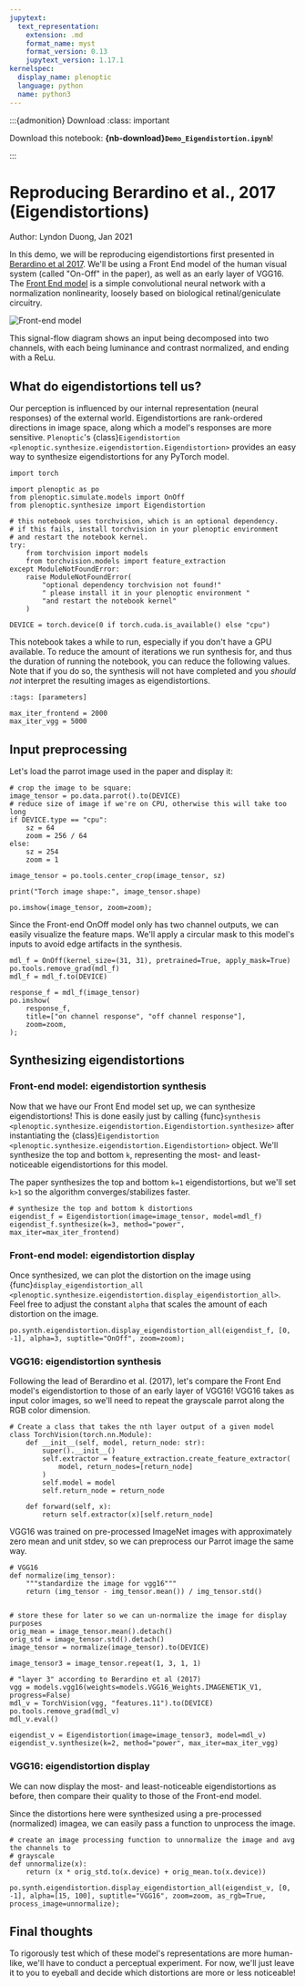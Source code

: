 ```yaml
---
jupytext:
  text_representation:
    extension: .md
    format_name: myst
    format_version: 0.13
    jupytext_version: 1.17.1
kernelspec:
  display_name: plenoptic
  language: python
  name: python3
---
```


:::{admonition} Download
:class: important

Download this notebook: **{nb-download}`Demo_Eigendistortion.ipynb`**!

:::

# Reproducing Berardino et al., 2017 (Eigendistortions)
Author: Lyndon Duong, Jan 2021

In this demo, we will be reproducing eigendistortions first presented in [Berardino et al 2017](https://arxiv.org/abs/1710.02266). We'll be using a Front End model of the human visual system (called "On-Off" in the paper), as well as an early layer of VGG16. The [Front End model](plenoptic.simulate.models.frontend.OnOff) is a simple convolutional neural network with a normalization nonlinearity, loosely based on biological retinal/geniculate circuitry.

![Front-end model](/_static/images/front_end_model.png)

This signal-flow diagram shows an input being decomposed into two channels, with each being luminance and contrast normalized, and ending with a ReLu.

## What do eigendistortions tell us?

Our perception is influenced by our internal representation (neural responses) of the external world. Eigendistortions are rank-ordered directions in image space, along which a model's responses are more sensitive. `Plenoptic`'s {class}`Eigendistortion <plenoptic.synthesize.eigendistortion.Eigendistortion>` provides an easy way to synthesize eigendistortions for any PyTorch model.

```{code-cell} ipython3
import torch

import plenoptic as po
from plenoptic.simulate.models import OnOff
from plenoptic.synthesize import Eigendistortion

# this notebook uses torchvision, which is an optional dependency.
# if this fails, install torchvision in your plenoptic environment
# and restart the notebook kernel.
try:
    from torchvision import models
    from torchvision.models import feature_extraction
except ModuleNotFoundError:
    raise ModuleNotFoundError(
        "optional dependency torchvision not found!"
        " please install it in your plenoptic environment "
        "and restart the notebook kernel"
    )

DEVICE = torch.device(0 if torch.cuda.is_available() else "cpu")
```

This notebook takes a while to run, especially if you don't have a GPU available. To reduce the amount of iterations we run synthesis for, and thus the duration of running the notebook, you can reduce the following values. Note that if you do so, the synthesis will not have completed and you *should not* interpret the resulting images as eigendistortions.

```{code-cell} ipython3
:tags: [parameters]

max_iter_frontend = 2000
max_iter_vgg = 5000
```

## Input preprocessing
Let's load the parrot image used in the paper and display it:

```{code-cell} ipython3
# crop the image to be square:
image_tensor = po.data.parrot().to(DEVICE)
# reduce size of image if we're on CPU, otherwise this will take too long
if DEVICE.type == "cpu":
    sz = 64
    zoom = 256 / 64
else:
    sz = 254
    zoom = 1

image_tensor = po.tools.center_crop(image_tensor, sz)

print("Torch image shape:", image_tensor.shape)

po.imshow(image_tensor, zoom=zoom);
```

Since the Front-end OnOff model only has two channel outputs, we can easily visualize the feature maps.
We'll apply a circular mask to this model's inputs to avoid edge artifacts in the synthesis.

```{code-cell} ipython3
mdl_f = OnOff(kernel_size=(31, 31), pretrained=True, apply_mask=True)
po.tools.remove_grad(mdl_f)
mdl_f = mdl_f.to(DEVICE)

response_f = mdl_f(image_tensor)
po.imshow(
    response_f,
    title=["on channel response", "off channel response"],
    zoom=zoom,
);
```

## Synthesizing eigendistortions

### Front-end model: eigendistortion synthesis
Now that we have our Front End model set up, we can synthesize eigendistortions! This is done easily just by calling {func}`synthesis <plenoptic.synthesize.eigendistortion.Eigendistortion.synthesize>` after instantiating the {class}`Eigendistortion <plenoptic.synthesize.eigendistortion.Eigendistortion>` object. We'll synthesize the top and bottom `k`, representing the most- and least-noticeable eigendistortions for this model.

The paper synthesizes the top and bottom `k=1` eigendistortions, but we'll set `k>1` so the algorithm converges/stabilizes faster.

```{code-cell} ipython3
# synthesize the top and bottom k distortions
eigendist_f = Eigendistortion(image=image_tensor, model=mdl_f)
eigendist_f.synthesize(k=3, method="power", max_iter=max_iter_frontend)
```

### Front-end model: eigendistortion display

Once synthesized, we can plot the distortion on the image using {func}`display_eigendistortion_all <plenoptic.synthesize.eigendistortion.display_eigendistortion_all>`. Feel free to adjust the constant `alpha` that scales the amount of each distortion on the image.

```{code-cell} ipython3
po.synth.eigendistortion.display_eigendistortion_all(eigendist_f, [0, -1], alpha=3, suptitle="OnOff", zoom=zoom);
```

### VGG16: eigendistortion synthesis

Following the lead of Berardino et al. (2017), let's compare the Front End model's eigendistortion to those of an early layer of VGG16! VGG16 takes as input color images, so we'll need to repeat the grayscale parrot along the RGB color dimension.

```{code-cell} ipython3
# Create a class that takes the nth layer output of a given model
class TorchVision(torch.nn.Module):
    def __init__(self, model, return_node: str):
        super().__init__()
        self.extractor = feature_extraction.create_feature_extractor(
            model, return_nodes=[return_node]
        )
        self.model = model
        self.return_node = return_node

    def forward(self, x):
        return self.extractor(x)[self.return_node]
```

VGG16 was trained on pre-processed ImageNet images with approximately zero mean and unit stdev, so we can preprocess our Parrot image the same way.

```{code-cell} ipython3
# VGG16
def normalize(img_tensor):
    """standardize the image for vgg16"""
    return (img_tensor - img_tensor.mean()) / img_tensor.std()


# store these for later so we can un-normalize the image for display purposes
orig_mean = image_tensor.mean().detach()
orig_std = image_tensor.std().detach()
image_tensor = normalize(image_tensor).to(DEVICE)

image_tensor3 = image_tensor.repeat(1, 3, 1, 1)

# "layer 3" according to Berardino et al (2017)
vgg = models.vgg16(weights=models.VGG16_Weights.IMAGENET1K_V1, progress=False)
mdl_v = TorchVision(vgg, "features.11").to(DEVICE)
po.tools.remove_grad(mdl_v)
mdl_v.eval()

eigendist_v = Eigendistortion(image=image_tensor3, model=mdl_v)
eigendist_v.synthesize(k=2, method="power", max_iter=max_iter_vgg)
```

### VGG16: eigendistortion display

We can now display the most- and least-noticeable eigendistortions as before, then compare their quality to those of the Front-end model.

Since the distortions here were synthesized using a pre-processed (normalized) imagea, we can easily pass a function to unprocess the image.

```{code-cell} ipython3
# create an image processing function to unnormalize the image and avg the channels to
# grayscale
def unnormalize(x):
    return (x * orig_std.to(x.device) + orig_mean.to(x.device))

po.synth.eigendistortion.display_eigendistortion_all(eigendist_v, [0, -1], alpha=[15, 100], suptitle="VGG16", zoom=zoom, as_rgb=True, process_image=unnormalize);
```

## Final thoughts

To rigorously test which of these model's representations are more human-like, we'll have to conduct a perceptual experiment. For now, we'll just leave it to you to eyeball and decide which distortions are more or less noticeable!
